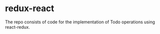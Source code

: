 # redux-react
The repo consists of code for the implementation of Todo operations using react-redux.
